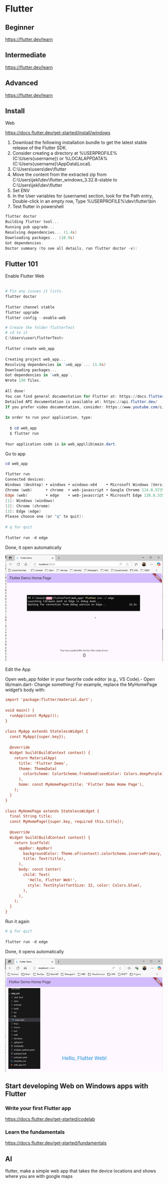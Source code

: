 # Flutter


## Beginner
https://flutter.dev/learn

## Intermediate
https://flutter.dev/learn


## Advanced
https://flutter.dev/learn


## Install

Web

https://docs.flutter.dev/get-started/install/windows

1. Download the following installation bundle to get the latest stable release of the Flutter SDK.
2. Consider creating a directory at %USERPROFILE% (C:\Users\{username}) or %LOCALAPPDATA% (C:\Users\{username}\AppData\Local).
3. C:\Users\users\dev\flutter
4. Move the content from the extracted zip from C:\Users\jekl\dev\flutter_windows_3.32.8-stable to C:\Users\jekl\dev\flutter
5. Set ENV
6. In the User variables for (username) section, look for the Path entry, Double-click in an empty row, Type %USERPROFILE%\dev\flutter\bin
7. Test flutter in powershell

```ps1
flutter doctor
Building flutter tool...
Running pub upgrade...
Resolving dependencies... (1.4s)
Downloading packages... (10.9s)
Got dependencies.
Doctor summary (to see all details, run flutter doctor -v):


```

## Flutter 101

Enable Flutter Web

```ps1

# Fix any issues it lists.
flutter doctor

flutter channel stable
flutter upgrade
flutter config --enable-web
```

```ps1
# Create the folder flutterTest
# cd to it
C:\Users\user\flutterTest>

flutter create web_app

Creating project web_app...
Resolving dependencies in `web_app`... (1.0s)
Downloading packages...
Got dependencies in `web_app`.
Wrote 130 files.

All done!
You can find general documentation for Flutter at: https://docs.flutter.dev/
Detailed API documentation is available at: https://api.flutter.dev/
If you prefer video documentation, consider: https://www.youtube.com/c/flutterdev

In order to run your application, type:

  $ cd web_app
  $ flutter run

Your application code is in web_app\lib\main.dart.

```

Go to app

```ps1
cd web_app

flutter run
Connected devices:
Windows (desktop) • windows • windows-x64    • Microsoft Windows [Version 10.0.19045.6093]
Chrome (web)      • chrome  • web-javascript • Google Chrome 114.0.5735.199
Edge (web)        • edge    • web-javascript • Microsoft Edge 138.0.3351.95
[1]: Windows (windows)
[2]: Chrome (chrome)
[3]: Edge (edge)
Please choose one (or "q" to quit):

# q for quit

flutter run -d edge
```

Done, it open automatically

![101](https://github.com/spawnmarvel/quickguides/blob/main/flutter/images/101.jpg)

Edit the App

Open web_app folder in your favorite code editor (e.g., VS Code).- Open lib/main.dart- Change something! For example, replace the MyHomePage widget’s body with:

```ini
import 'package:flutter/material.dart';

void main() {
  runApp(const MyApp());
}

class MyApp extends StatelessWidget {
  const MyApp({super.key});

  @override
  Widget build(BuildContext context) {
    return MaterialApp(
      title: 'Flutter Demo',
      theme: ThemeData(
        colorScheme: ColorScheme.fromSeed(seedColor: Colors.deepPurple),
      ),
      home: const MyHomePage(title: 'Flutter Demo Home Page'),
    );
  }
}

class MyHomePage extends StatelessWidget {
  final String title;
  const MyHomePage({super.key, required this.title});

  @override
  Widget build(BuildContext context) {
    return Scaffold(
      appBar: AppBar(
        backgroundColor: Theme.of(context).colorScheme.inversePrimary,
        title: Text(title),
      ),
      body: const Center(
        child: Text(
          'Hello, Flutter Web!',
          style: TextStyle(fontSize: 32, color: Colors.blue),
        ),
      ),
    );
  }
}

```

Run it again


```ps1
# q for quit

flutter run -d edge
```

Done, it opens automatically

![102](https://github.com/spawnmarvel/quickguides/blob/main/flutter/images/102.jpg)



## Start developing Web on Windows apps with Flutter

### Write your first Flutter app

https://docs.flutter.dev/get-started/codelab

### Learn the fundamentals

https://docs.flutter.dev/get-started/fundamentals

## AI

flutter, make a simple web app that takes the device locations and shows where you are with google maps



